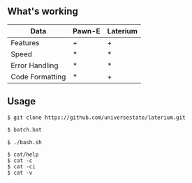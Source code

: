 ## What's working
|    Data    |  Pawn-E | Laterium |
|------------|---------|----------|
| Features   | +       | +        |
| Speed      | *       | *        |
| Error Handling | *   | *        |
| Code Formatting | *   | +        |

## Usage
```
$ git clone https://github.com/universestate/laterium.git
```
```bat
$ batch.bat
```
```sh
$ ./bash.sh
```
```
$ cat/help
$ cat -c
$ cat -ci
$ cat -v
```
